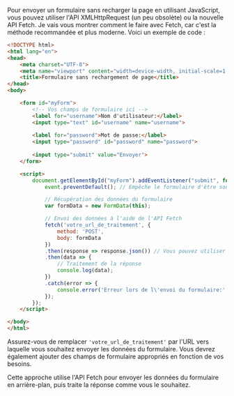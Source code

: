 Pour envoyer un formulaire sans recharger la page en utilisant JavaScript, vous pouvez utiliser l'API XMLHttpRequest (un peu obsolète) ou la nouvelle API Fetch. Je vais vous montrer comment le faire avec Fetch, car c'est la méthode recommandée et plus moderne. Voici un exemple de code :

```html
<!DOCTYPE html>
<html lang="en">
<head>
    <meta charset="UTF-8">
    <meta name="viewport" content="width=device-width, initial-scale=1.0">
    <title>Formulaire sans rechargement de page</title>
</head>
<body>

    <form id="myForm">
        <!-- Vos champs de formulaire ici -->
        <label for="username">Nom d'utilisateur:</label>
        <input type="text" id="username" name="username">
        
        <label for="password">Mot de passe:</label>
        <input type="password" id="password" name="password">
        
        <input type="submit" value="Envoyer">
    </form>

    <script>
        document.getElementById("myForm").addEventListener("submit", function(event) {
            event.preventDefault(); // Empêche le formulaire d'être soumis normalement

            // Récupération des données du formulaire
            var formData = new FormData(this);

            // Envoi des données à l'aide de l'API Fetch
            fetch('votre_url_de_traitement', {
                method: 'POST',
                body: formData
            })
            .then(response => response.json()) // Vous pouvez utiliser .text() si la réponse est du texte plutôt que du JSON
            .then(data => {
                // Traitement de la réponse
                console.log(data);
            })
            .catch(error => {
                console.error('Erreur lors de l\'envoi du formulaire:', error);
            });
        });
    </script>

</body>
</html>
```

Assurez-vous de remplacer `'votre_url_de_traitement'` par l'URL vers laquelle vous souhaitez envoyer les données du formulaire. Vous devrez également ajouter des champs de formulaire appropriés en fonction de vos besoins.

Cette approche utilise l'API Fetch pour envoyer les données du formulaire en arrière-plan, puis traite la réponse comme vous le souhaitez.